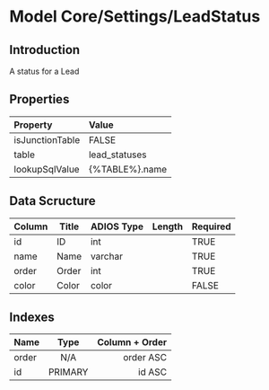 # Model Core/Settings/LeadStatus

## Introduction

A status for a Lead

## Properties

| Property        | Value          |
| :-------------- | :------------- |
| isJunctionTable | FALSE          |
| table           | lead_statuses  |
| lookupSqlValue  | {%TABLE%}.name |

## Data Scructure

| Column | Title | ADIOS Type | Length | Required |
| ------ | ----- | ---------- | ------ | -------- |
| id     | ID    | int        |        | TRUE     |
| name   | Name  | varchar    |        | TRUE     |
| order  | Order | int        |        | TRUE     |
| color  | Color | color      |        | FALSE    |

## Indexes

| Name  |  Type   | Column + Order |
| :---- | :-----: | -------------: |
| order |   N/A   |      order ASC |
| id    | PRIMARY |         id ASC |
